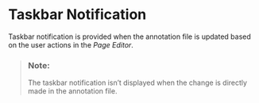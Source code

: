 <!-- loioc66373ab02f1447da3b7c2f527f7ea69 -->

# Taskbar Notification

Taskbar notification is provided when the annotation file is updated based on the user actions in the *Page Editor*.

> ### Note:  
> The taskbar notification isn’t displayed when the change is directly made in the annotation file.

